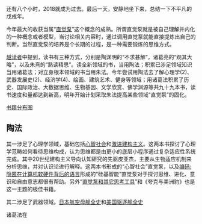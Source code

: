 还有八个小时，2018就成为过去。最后一天，安静地坐下来，总结一下不平凡的戊戌年。

今年最大的收获当属“[直觉泵](http://blog.sina.com.cn/s/blog_3efd5a0701032pqz.html)”这个概念的成熟。所谓直觉泵就是被自己理解并内化的一种概念或者模型，当讨论相关内容时，通过调用直觉泵就能直接提炼出自己的判断。当然直觉泵的培养是个长期的过程，是一种需要锻炼的思维方式。

[越读者](http://blog.sina.com.cn/s/blog_3efd5a0701032p3p.html)中提到，读书有三种方式，分别是陶渊明的“不求甚解”，诸葛亮的“观其大略”，以及朱熹的“熟读精思”。读全新领域的书，当用陶法；积累已涉足领域知识当用诸葛法；对立身根本领域的书当用朱法。今年尝试用陶法去了解心理学(2)、武器发展史(2)、经济学(4)、绘画、建筑艺术、健身等领域；用诸葛法积累了历史、国际政治、大数据思维、生物基因、文学欣赏、佛学渊源等共九十九本书，读书速度和量都达到新高，明年开始计划采取朱法提高某些领域“直觉泵”的固化。



[书籍分布图]()

## 陶法 ##
其一涉足了心理学领域，基础包括[心智社会](http://blog.sina.com.cn/s/blog_3efd5a070103261q.html)和[激进建构主义](http://blog.sina.com.cn/s/blog_3efd5a07010326s8.html)。这两本书探讨了心理学范畴如何看待思维构成，认为思维都是由更小的底层小程序通过复杂适应性系统完成。其中20世纪建构主义导向认知研究的先驱皮亚杰，主要从生物适应机制来分析思维，并对认识论进行解释。这两本书形成的“心智社会”直觉泵，以及[编码:隐匿在计算机软硬件背后的语言](http://blog.sina.com.cn/s/blog_3efd5a0701031cm6.html)形成的“硅基智能”直觉泵对于探讨思维、进化、意识和自由意志都很有帮助。另外“[直觉泵和其它思考工具](http://blog.sina.com.cn/s/blog_3efd5a0701032pqz.html)”和《夸克与美洲豹》也是这一主题的极佳书籍。

其二涉足了武器领域。[日本航空母舰全史](http://blog.sina.com.cn/s/blog_3efd5a0701031y9c.html)和[美国驱逐舰全史](http://blog.sina.com.cn/s/blog_3efd5a070103202x.html)

诸葛法在


